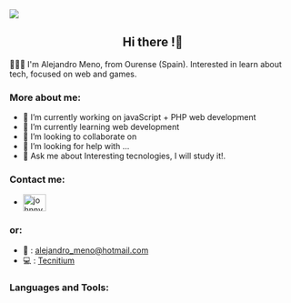 
<img src="https://www.gitkraken.com/wp-content/uploads/2022/05/Squiggle-Landscape-Desktop-noBadge-02.png" heigth="200px">

<div><h2 align="center">Hi there !👋</h2></div>

🧑🏽‍💻 I'm Alejandro Meno, from Ourense (Spain). Interested in learn about tech, focused on web and games.

<h3>More about me:</h3>

- 🔭 I’m currently working on javaScript + PHP web development
- 🌱 I’m currently learning web development
- 👯 I’m looking to collaborate on 
- 🤔 I’m looking for help with ...
- 💬 Ask me about Interesting tecnologies, I will study it!.

<h3>Contact me:</h3>

- <a href="https://linkedin.com/in/www.linkedin.com/in/alejandromeno" target="blank"><img align="center" src="https://raw.githubusercontent.com/rahuldkjain/github-profile-readme-generator/master/src/images/icons/Social/linked-in-alt.svg" alt="johnnycano" height="30" width="40" /></a>

<h3>or:</h3>

- 📩 : alejandro_meno@hotmail.com
- 💻 : <a href="https://www.tecnitium.com" target="_blank">Tecnitium</a>


<h3>Languages and Tools:</h3>



